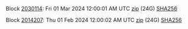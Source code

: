 Block [2030114](https://insight.dash.org/insight/block/000000000000001c74d30a617da31eb1ee434ee6d7770d8ec7edc706a1195418): Fri 01 Mar 2024 12:00:01 AM UTC [zip](https://dash-bootstrap-2.ams3.digitaloceanspaces.com/mainnet/2024-03-01/bootstrap.dat.zip) (24G) [SHA256](https://dash-bootstrap-2.ams3.digitaloceanspaces.com/mainnet/2024-03-01/sha256.txt)

Block [2014207](https://insight.dash.org/insight/block/000000000000004ce6b880eb42fbf69aa78b5b874f7b473d6b723ca529700735): Thu 01 Feb 2024 12:00:02 AM UTC [zip](https://dash-bootstrap-2.ams3.digitaloceanspaces.com/mainnet/2024-02-01/bootstrap.dat.zip) (24G) [SHA256](https://dash-bootstrap-2.ams3.digitaloceanspaces.com/mainnet/2024-02-01/sha256.txt)
